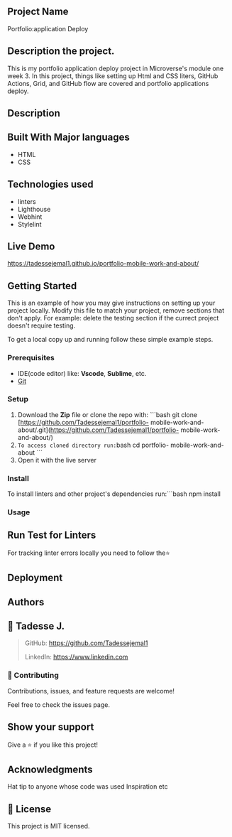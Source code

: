## Project Name
 Portfolio:application Deploy
## Description the project.
This is my portfolio application deploy project in Microverse's module one week 3. In this project, things like setting up Html and CSS liters, GitHub Actions, Grid, and GitHub flow are covered and portfolio applications deploy.
## Description 
## Built With Major languages
  - HTML 
  - CSS 
## Technologies used
 - linters 
 - Lighthouse 
 - Webhint 
 - Stylelint 
  
## Live Demo 
https://tadessejemal1.github.io/portfolio-mobile-work-and-about/

## Getting Started

This is an example of how you may give instructions on setting up your project locally. Modify this file to match your project, remove sections that don't apply. For example: delete the testing section if the currect project doesn't require testing.

To get a local copy up and running follow these simple example steps.

### Prerequisites
 - IDE(code editor) like: **Vscode**, **Sublime**, etc.  
 - [Git](https://www.linode.com/docs/guides/how-to-install-git-on-linux-mac-and-windows/) 
### Setup
  1. Download the **Zip** file or clone the repo with: ```bash git clone [https://github.com/Tadessejemal1/portfolio-  mobile-work-and-about/.git](https://github.com/Tadessejemal1/portfolio-  mobile-work-and-about/)
  2.  ``` To access cloned directory run: ```bash cd portfolio-  mobile-work-and-about ``` 
  3. Open it with the live server 
### Install
  To install linters and other project's dependencies run:```bash npm install
### Usage
## Run Test for Linters
  For tracking linter errors locally you need to follow the⭐
## Deployment
## Authors
## 👤 Tadesse J.

  > GitHub: https://github.com/Tadessejemal1 
  > 
  > LinkedIn: https://www.linkedin.com
### 🤝 Contributing
Contributions, issues, and feature requests are welcome!

Feel free to check the issues page.

## Show your support
Give a ⭐️ if you like this project!

## Acknowledgments
Hat tip to anyone whose code was used
Inspiration
etc
## 📝 License
This project is MIT licensed.
